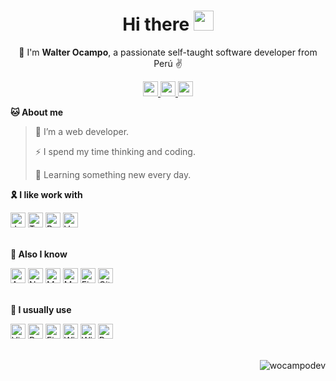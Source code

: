 <h1 align="center">
  Hi there
  <a href="#">
    <img src="https://media.giphy.com/media/hvRJCLFzcasrR4ia7z/giphy.gif" width="32px"/>
  </a>
</h1>

<p align="center">
  📢 I'm <b>Walter Ocampo</b>, a passionate self-taught software developer from Perú ✌️
</p>

<p align="center">
  <a href="mailto:wocampodev@gmail.com" target="_blank">
    <img src="https://img.shields.io/badge/Gmail-D14836?style=for-the-badge&logo=gmail&logoColor=white&link=mailto:wocampodev@gmail.com" height="24px" />
  </a>
  <a href="https://www.linkedin.com/in/walter-fernando-ocampo-urqu%C3%ADa/" target="_blank">
    <img src="https://img.shields.io/badge/LinkedIn-0077B5?style=for-the-badge&logo=linkedin&logoColor=white&link=https://www.linkedin.com/in/walter-fernando-ocampo-urqu%C3%ADa/" height="24px"/>
  </a>
  <a href="https://twitter.com/wocampodev" target="_blank">
    <img src="https://img.shields.io/badge/Twitter-1DA1F2?style=for-the-badge&logo=twitter&logoColor=white&link=https://twitter.com/wocampodev" height="24px"/>
  </a>

</p>

**🐱 About me**

> 🔭 I’m a web developer.
 >
> ⚡ I spend my time thinking and coding.
 >
> 🌱 Learning something new every day.
 >

**🎗️ I like work with**

<div>
  <span>
    <img alt="Javascript" src="https://img.shields.io/badge/-Javascript-F7DF1E?style=flat-square&logo=JavaScript&logoColor=white" height="24px" />
  </span>
  <span>
    <img alt="Typescript" src="https://img.shields.io/badge/-Typescript-007ACC?style=flat-square&logo=TypeScript&logoColor=white" height="24px" />
  </span>
  <span>
    <img alt="React" src="https://img.shields.io/badge/-React-00D8FF?style=flat-square&logo=React&logoColor=white" height="24px" />
  </span>
  <span>
    <img alt="Vue" src="https://img.shields.io/badge/-Vue-41B883?style=flat-square&logo=Vue.js&logoColor=white" height="24px" />
  </span>
</div>

<br />

**💪 Also I know**

<div>
  <span>
    <img alt="Angular" src="https://img.shields.io/badge/-Angular-E23237?style=flat-square&logo=Angular&logoColor=white" height="24px" />
  </span>
  <span>
    <img alt="Node JS" src="https://img.shields.io/badge/-Node JS-539E43?style=flat-square&logo=Node.js&logoColor=white" height="24px" />
  </span>
  <span>
    <img alt="MySQL" src="https://img.shields.io/badge/-MySQL-00758F?style=flat-square&logo=MySQL&logoColor=white" height="24px" />
  </span>
  <span>
    <img alt="MongoDB" src="https://img.shields.io/badge/-MongoDB-FFFFFF?style=flat-square&logo=MongoDB&logoColor=539E43" height="24px" />
  </span>
  <span>
    <img alt="Firebase" src="https://img.shields.io/badge/-Firebase-FCCA3F?style=flat-square&logo=Firebase&logoColor=white" height="24px" />
  </span>
  <span>
    <img alt="Git" src="https://img.shields.io/badge/-Git-DE4C36?style=flat-square&logo=Git&logoColor=white" height="24px" />
  </span>
</div>

<br />

**🔧 I usually use**


<div>
  <span>
    <img alt="Visual Studio Code" src="https://img.shields.io/badge/-Visual Studio Code-37A6F2?style=flat-square&logo=VisualStudioCode&logoColor=white" height="24px" />
  </span>
  <span>
    <img alt="Postman" src="https://img.shields.io/badge/-Postman-FF6C37?style=flat-square&logo=Postman&logoColor=white" height="24px" />
  </span>
  <span>
    <img alt="Figma" src="https://img.shields.io/badge/-Figma-A259FF?style=flat-square&logo=Figma&logoColor=white" height="24px" />
  </span>
  <span>
    <img alt="Windows" src="https://img.shields.io/badge/-Windows 11-00ADEF?style=flat-square&logo=Windows&logoColor=white" height="24px" />
  </span>
  <span>
    <img alt="Windows Terminal" src="https://img.shields.io/badge/-Windows Terminal-000000?style=flat-square&logo=WindowsTerminal&logoColor=white" height="24px" />
  </span>
  <span>
    <img alt="Powershell" src="https://img.shields.io/badge/-Powershell-0277BD?style=flat-square&logo=Powershell&logoColor=white" height="24px" />
  </span>
</div>

<br />

<p align="right">
  <img src="https://komarev.com/ghpvc/?username=wocampodev&label=Profile%20views&color=0e75b6&style=flat" alt="wocampodev" />
</p>
